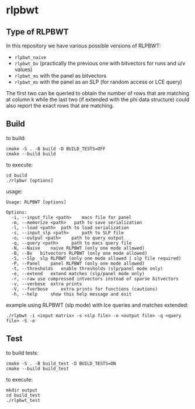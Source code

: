 # rlpbwt

## Type of RLPBWT

In this repository we have various  possible versions of RLPBWT:

- `rlpbwt_naive`
- `rlpbwt_bv` (practically the previous one with bitvectors for runs and u/v
  values)
- `rlpbwt_ms` with the panel as bitvectors
- `rlpbwt_ms` with the panel as an SLP (for random access or LCE query)

The first two can be queried to obtain the number of rows that are matching at
column k while the last two (if extended with the phi data structure) could also
report the exact rows that are matching.

## Build

to build:

```
cmake -S . -B build -D BUILD_TESTS=OFF
cmake --build build
```
to execute:
```
cd build
./rlpbwr [options]
```
usage:

```
Usage: RLPBWT [options]

Options:
  -i, --input_file <path>	 macs file for panel
  -m, --memorize <path>	  path to save serialization 
  -l, --load <path>	 path to load serialization
  -s, --input_slp <path>	 path to SLP file
  -o, --output <path>	 path to query output
  -q, --query <path>	 path to macs query file
  -N, --Naive	 naive RLPBWT (only one mode allowed)
  -B, --Bv	 bitvectors RLPBWT (only one mode allowed)
  -S, --Slp	 slp RLPBWT (only one mode allowed | slp file required)
  -P, --Panel	 panel RLPBWT (only one mode allowed)
  -t, --thresholds	 enable thresholds (slp/panel mode only)
  -e, --extend	 extend matches (slp/panel mode only)
  -r, --raw	use compressed intvectors instead of sparse bitvectors
  -v, --verbose	 extra prints
  -V, --fverbose	 extra prints for functions (cautions)
  -h, --help	 show this help message and exit

```

example using RLPBWT (slp mode) with lce queries and matches extended:

```./rlpbwt -i <input matrix> -s <slp file> -o <output file> -q <query file> -S -e```

## Test

to build tests:

```
cmake -S . -B build_test -D BUILD_TESTS=ON
cmake --build build_test
```

to execute:
```
mkdir output
cd build_test
./rlpbwt_test
```
